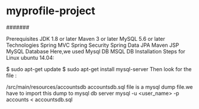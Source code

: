 # myprofile-project

#######

Prerequisites
JDK 1.8 or later
Maven 3 or later
MySQL 5.6 or later
Technologies
Spring MVC
Spring Security
Spring Data JPA
Maven
JSP
MySQL
Database
Here,we used Mysql DB MSQL DB Installation Steps for Linux ubuntu 14.04:

$ sudo apt-get update
$ sudo apt-get install mysql-server
Then look for the file :

/src/main/resources/accountsdb
accountsdb.sql file is a mysql dump file.we have to import this dump to mysql db server
mysql -u <user_name> -p accounts < accountsdb.sql
